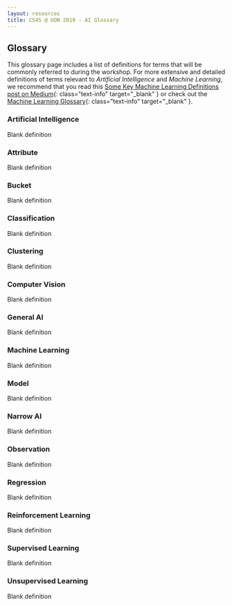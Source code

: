 ```yaml
---
layout: resources
title: CS4S @ UON 2019 - AI Glossary
---
```


## Glossary

This glossary page includes a list of definitions for terms that will be commonly referred to during the workshop.
For more extensive and detailed definitions of terms relevant to *Artificial Intelligence* and *Machine Learning*, we recommend that you read this [Some Key Machine Learning Definitions post on Medium](https://medium.com/technology-nineleaps/some-key-machine-learning-definitions-b524eb6cb48){: class="text-info" target="_blank" } or check out the [Machine Learning Glossary](https://ml-cheatsheet.readthedocs.io/en/latest/index.html){: class="text-info" target="_blank" }.

### Artificial Intelligence

Blank definition

### Attribute

Blank definition

### Bucket

Blank definition

### Classification

Blank definition

### Clustering

Blank definition

### Computer Vision

Blank definition

### General AI

Blank definition

### Machine Learning

Blank definition

### Model

Blank definition

### Narrow AI 

Blank definition

### Observation

Blank definition

### Regression 

Blank definition

### Reinforcement Learning

Blank definition

### Supervised Learning

Blank definition

### Unsupervised Learning

Blank definition